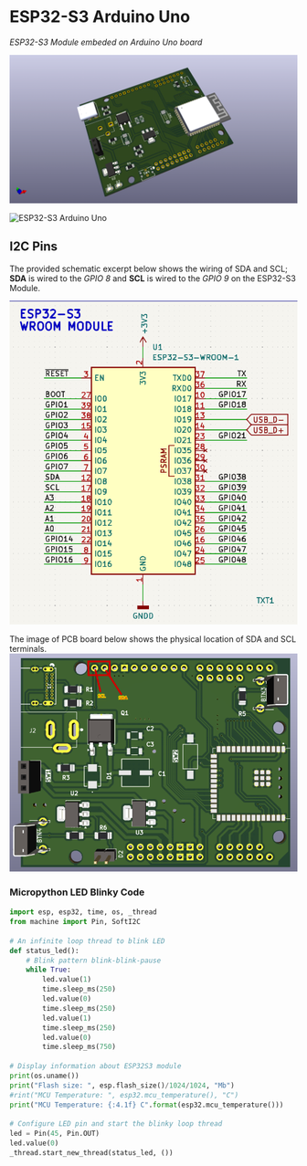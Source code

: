 # ESP32-S3 Arduino Uno

_ESP32-S3 Module embeded on Arduino Uno board_

![ESP32-S3 Arduino Uno](https://github.com/alexandrebobkov/ESP32-S3_Arduino-Uno/blob/main/assets/ESP32-Uno-Board-v2.png)

![ESP32-S3 Arduino Uno](https://github.com/alexandrebobkov/ESP32-S3_Arduino-Uno/blob/main/assets/ESP32-Uno-assembled.png)

## I2C Pins

The provided schematic excerpt below shows the wiring of SDA and SCL; __SDA__ is wired to the _GPIO 8_ and __SCL__ is wired to the _GPIO 9_ on the ESP32-S3 Module.

![ESP32-S3 Module Pinouts](assets/ESP32-Uno-Board-Module-Pinout.png)

The image of PCB board below shows the physical location of SDA and SCL terminals.
![ESP32-S3 DevBoard Pinouts](assets/ESP32-Uno-Board-GPIO.png)



### Micropython LED Blinky Code
``` python
import esp, esp32, time, os, _thread
from machine import Pin, SoftI2C

# An infinite loop thread to blink LED
def status_led():
    # Blink pattern blink-blink-pause
    while True:
        led.value(1)
        time.sleep_ms(250)
        led.value(0)
        time.sleep_ms(250)
        led.value(1)
        time.sleep_ms(250)
        led.value(0)
        time.sleep_ms(750)

# Display information about ESP32S3 module
print(os.uname())
print("Flash size: ", esp.flash_size()/1024/1024, "Mb")
#rint("MCU Temperature: ", esp32.mcu_temperature(), "C")
print("MCU Temperature: {:4.1f} C".format(esp32.mcu_temperature()))

# Configure LED pin and start the blinky loop thread
led = Pin(45, Pin.OUT)
led.value(0)
_thread.start_new_thread(status_led, ())
```



